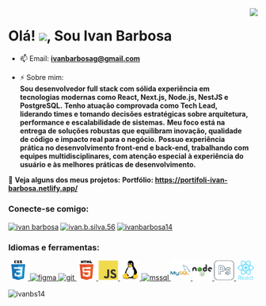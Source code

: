 <img align="right" height="350em" src="https://github.com/ivanbs14/ivanbs14/blob/main/Captura%20de%20Tela%202022-11-07%20a%CC%80s%2020.37.07.png?raw=true"/>
<h1 align="left">Olá!  <img src="https://raw.githubusercontent.com/kaueMarques/kaueMarques/master/hi.gif" height="30px">, Sou Ivan Barbosa</h1>

- 📫 Email: **ivanbarbosag@gmail.com**

- ⚡ Sobre mim:  
**Sou desenvolvedor full stack com sólida experiência em tecnologias modernas como React, Next.js, Node.js, NestJS e PostgreSQL.**
**Tenho atuação comprovada como Tech Lead, liderando times e tomando decisões estratégicas sobre arquitetura, performance e escalabilidade de sistemas.**
**Meu foco está na entrega de soluções robustas que equilibram inovação, qualidade de código e impacto real para o negócio.**
**Possuo experiência prática no desenvolvimento front-end e back-end, trabalhando com equipes multidisciplinares, com atenção especial à experiência do usuário e às melhores práticas de desenvolvimento.**

🔗 **Veja alguns dos meus projetos:**
**Portfólio: https://portifoli-ivan-barbosa.netlify.app/**

<h3 align="left">Conecte-se comigo:</h3>
<p align="left">
<a href="https://linkedin.com/in/ivan barbosa" target="blank"><img align="center" src="https://raw.githubusercontent.com/rahuldkjain/github-profile-readme-generator/master/src/images/icons/Social/linked-in-alt.svg" alt="ivan barbosa" height="30" width="40" /></a>
<a href="https://fb.com/ivan.b.silva.56" target="blank"><img align="center" src="https://raw.githubusercontent.com/rahuldkjain/github-profile-readme-generator/master/src/images/icons/Social/facebook.svg" alt="ivan.b.silva.56" height="30" width="40" /></a>
<a href="https://instagram.com/ivanbarbosa14" target="blank"><img align="center" src="https://raw.githubusercontent.com/rahuldkjain/github-profile-readme-generator/master/src/images/icons/Social/instagram.svg" alt="ivanbarbosa14" height="30" width="40" /></a>
</p>

<h3 align="left">Idiomas e ferramentas:</h3>
<p align="left"> <a href="https://www.w3schools.com/css/" target="_blank" rel="noreferrer"> <img src="https://raw.githubusercontent.com/devicons/devicon/master/icons/css3/css3-original-wordmark.svg" alt="css3" width="40" height="40"/> </a> <a href="https://www.figma.com/" target="_blank" rel="noreferrer"> <img src="https://www.vectorlogo.zone/logos/figma/figma-icon.svg" alt="figma" width="40" height="40"/> </a> <a href="https://git-scm.com/" target="_blank" rel="noreferrer"> <img src="https://www.vectorlogo.zone/logos/git-scm/git-scm-icon.svg" alt="git" width="40" height="40"/> </a> <a href="https://www.w3.org/html/" target="_blank" rel="noreferrer"> <img src="https://raw.githubusercontent.com/devicons/devicon/master/icons/html5/html5-original-wordmark.svg" alt="html5" width="40" height="40"/> </a> <a href="https://developer.mozilla.org/en-US/docs/Web/JavaScript" target="_blank" rel="noreferrer"> <img src="https://raw.githubusercontent.com/devicons/devicon/master/icons/javascript/javascript-original.svg" alt="javascript" width="40" height="40"/> </a> <a href="https://www.linux.org/" target="_blank" rel="noreferrer"> <img src="https://raw.githubusercontent.com/devicons/devicon/master/icons/linux/linux-original.svg" alt="linux" width="40" height="40"/> </a> <a href="https://www.microsoft.com/en-us/sql-server" target="_blank" rel="noreferrer"> <img src="https://www.svgrepo.com/show/303229/microsoft-sql-server-logo.svg" alt="mssql" width="40" height="40"/> </a> <a href="https://www.mysql.com/" target="_blank" rel="noreferrer"> <img src="https://raw.githubusercontent.com/devicons/devicon/master/icons/mysql/mysql-original-wordmark.svg" alt="mysql" width="40" height="40"/> </a> <a href="https://nodejs.org" target="_blank" rel="noreferrer"> <img src="https://raw.githubusercontent.com/devicons/devicon/master/icons/nodejs/nodejs-original-wordmark.svg" alt="nodejs" width="40" height="40"/> </a> <a href="https://www.photoshop.com/en" target="_blank" rel="noreferrer"> <img src="https://raw.githubusercontent.com/devicons/devicon/master/icons/photoshop/photoshop-line.svg" alt="photoshop" width="40" height="40"/> </a> <a href="https://reactjs.org/" target="_blank" rel="noreferrer"> <img src="https://raw.githubusercontent.com/devicons/devicon/master/icons/react/react-original-wordmark.svg" alt="react" width="40" height="40"/> </a> </p>



<p><img align="center" src="https://github-readme-streak-stats.herokuapp.com/?user=ivanbs14&theme=default" alt="ivanbs14" /></p>
